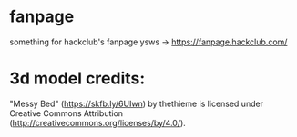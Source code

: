 # fanpage
something for hackclub's fanpage ysws -> https://fanpage.hackclub.com/
# 3d model credits: 
"Messy Bed" (https://skfb.ly/6UIwn) by thethieme is licensed under Creative Commons Attribution (http://creativecommons.org/licenses/by/4.0/).
